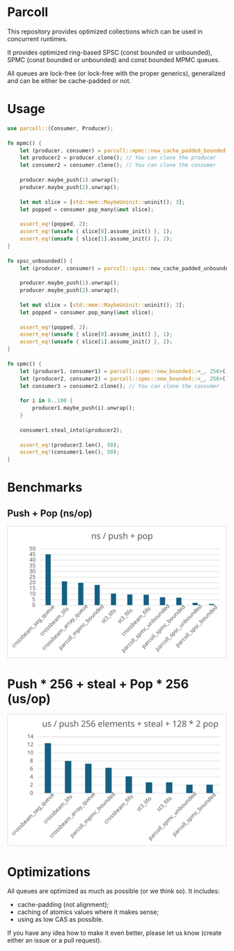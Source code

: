# Parcoll

This repository provides optimized collections which can be used in concurrent runtimes.

It provides optimized ring-based SPSC (const bounded or unbounded),
SPMC (const bounded or unbounded) and const bounded MPMC queues.

All queues are lock-free (or lock-free with the proper generics), generalized and can be
either be cache-padded or not.

# Usage

```rust
use parcoll::{Consumer, Producer};

fn mpmc() {
    let (producer, consumer) = parcoll::mpmc::new_cache_padded_bounded::<_, 256>();
    let producer2 = producer.clone(); // You can clone the producer
    let consumer2 = consumer.clone(); // You can clone the consumer
    
    producer.maybe_push(1).unwrap();
    producer.maybe_push(2).unwrap();
    
    let mut slice = [std::mem::MaybeUninit::uninit(); 3];
    let popped = consumer.pop_many(&mut slice);
    
    assert_eq!(popped, 2);
    assert_eq!(unsafe { slice[0].assume_init() }, 1);
    assert_eq!(unsafe { slice[1].assume_init() }, 2);
}

fn spsc_unbounded() {
    let (producer, consumer) = parcoll::spsc::new_cache_padded_unbounded();
    
    producer.maybe_push(1).unwrap();
    producer.maybe_push(2).unwrap();
    
    let mut slice = [std::mem::MaybeUninit::uninit(); 3];
    let popped = consumer.pop_many(&mut slice);
    
    assert_eq!(popped, 2);
    assert_eq!(unsafe { slice[0].assume_init() }, 1);
    assert_eq!(unsafe { slice[1].assume_init() }, 2);
}

fn spmc() {
    let (producer1, consumer1) = parcoll::spmc::new_bounded::<_, 256>();
    let (producer2, consumer2) = parcoll::spmc::new_bounded::<_, 256>();
    let consumer3 = consumer2.clone(); // You can clone the consumer
    
    for i in 0..100 {
        producer1.maybe_push(i).unwrap();
    }
    
    consumer1.steal_into(&producer2);
    
    assert_eq!(producer2.len(), 50);
    assert_eq!(consumer1.len(), 50);
}
```

# Benchmarks

## Push + Pop (ns/op)

![push_pop.svg](./images/push_pop.svg)

# Push * 256 + steal + Pop * 256 (us/op)

![push_steal_pop.svg](./images/push_steal_pop.svg)

# Optimizations

All queues are optimized as much as possible (or we think so). It includes:

- cache-padding (not alignment);
- caching of atomics values where it makes sense;
- using as low CAS as possible.

If you have any idea how to make it even better, please let us know 
(create either an issue or a pull request).

